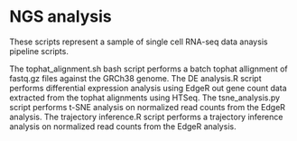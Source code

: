 # NGS analysis
These scripts represent a sample of single cell RNA-seq data anaysis pipeline scripts.

The tophat_alignment.sh bash script performs a batch tophat allignment of fastq.gz files against the GRCh38 genome.
The DE analysis.R script performs differential expression analysis using EdgeR out gene count data extracted from the tophat alignments using HTSeq.
The tsne_analysis.py script performs t-SNE analysis on normalized read counts from the EdgeR analysis.
The trajectory inference.R script performs a trajectory inference analysis on normalized read counts from the EdgeR analysis.
